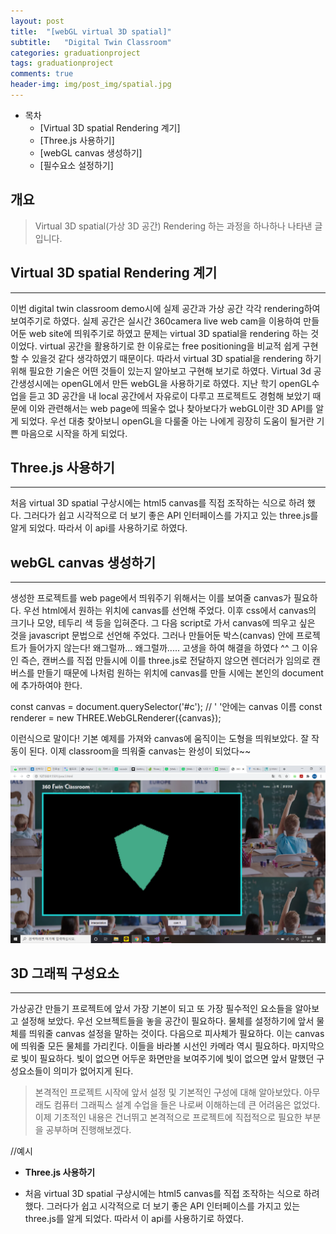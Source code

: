 ```yaml
---
layout: post
title:  "[webGL virtual 3D spatial]"
subtitle:   "Digital Twin Classroom"
categories: graduationproject
tags: graduationproject
comments: true
header-img: img/post_img/spatial.jpg
---
```


- 목차
	- [Virtual 3D spatial Rendering 계기]
	- [Three.js 사용하기]
	- [webGL canvas 생성하기]
	- [필수요소 설정하기]
  

## 개요
> Virtual 3D spatial(가상 3D 공간) Rendering 하는 과정을 하나하나 나타낸 글 입니다.



## Virtual 3D spatial Rendering 계기
---
이번 digital twin classroom demo시에 실제 공간과 가상 공간 각각 rendering하여 보여주기로 하였다.
실제 공간은 실시간 360camera live web cam을 이용하여 만들어둔 web site에 띄워주기로 하였고 문제는 virtual 3D spatial을 rendering 하는 것이었다.
virtual 공간을 활용하기로 한 이유로는 free positioning을 비교적 쉽게 구현할 수 있을것 같다 생각하였기 때문이다.
따라서 virtual 3D spatial을 rendering 하기위해 필요한 기술은 어떤 것들이 있는지 알아보고 구현해 보기로 하였다.
Virtual 3d 공간생성시에는 openGL에서 만든 webGL을 사용하기로 하였다.
지난 학기 openGL수업을 듣고 3D 공간을 내 local 공간에서 자유로이 다루고 프로젝트도 경험해 보았기 때문에 이와 관련해서는 web page에 띄울수 없나 찾아보다가 webGL이란 3D API를 알게 되었다.
우선 대충 찾아보니 openGL을 다룰줄 아는 나에게 굉장히 도움이 될거란 기쁜 마음으로 시작을 하게 되었다.


## Three.js 사용하기
---
 처음 virtual 3D spatial 구상시에는 html5 canvas를 직접 조작하는 식으로 하려 했다. 그러다가 쉽고 시각적으로 더 보기 좋은 API 인터페이스를 가지고 있는 three.js를 알게 되었다. 따라서 이 api를 사용하기로 하였다.
 

## webGL canvas 생성하기
---
  생성한 프로젝트를 web page에서 띄워주기 위해서는 이를 보여줄 canvas가 필요하다. 우선 html에서 원하는 위치에 canvas를 선언해 주었다.
  이후 css에서 canvas의 크기나 모양, 테두리 색 등을 입혀준다. 그 다음 script로 가서 canvas에 띄우고 싶은 것을 javascript 문법으로 선언해 주었다.
  그러나 만들어둔 박스(canvas) 안에 프로젝트가 들어가지 않는다! 왜그럴까... 왜그럴까.....
  고생을 하여 해결을 하였다 ^^
  그 이유인 즉슨, 캔버스를 직접 만들시에 이를 three.js로 전달하지 않으면 렌더러가 임의로 캔버스를 만들기 때문에 나처럼 원하는 위치에 canvas를 만들 시에는 본인의 document에 추가하여야 한다.

  const canvas = document.querySelector('#c');            // ' '안에는 canvas 이름
  const renderer = new THREE.WebGLRenderer({canvas});

  이런식으로 말이다!
  기본 예제를 가져와 canvas에 움직이는 도형을 띄워보았다. 
  잘 작동이 된다. 이제 classroom을 띄워줄 canvas는 완성이 되었다~~


![webGL_img](/assets/img/post_img/webGL_img.png)


## 3D 그래픽 구성요소
---
 가상공간 만들기 프로젝트에 앞서 가장 기본이 되고 또 가장 필수적인 요소들을 알아보고 설정해 보았다.
 우선 오브젝트들을 놓을 공간이 필요하다. 물체를 설정하기에 앞서 물체를 띄워줄 canvas 설정을 말하는 것이다.
 다음으로 피사체가 필요하다. 이는 canvas에 띄워줄 모든 물체를 가리킨다.
 이들을 바라볼 시선인 카메라 역시 필요하다.
 마지막으로 빛이 필요하다. 빛이 없으면 어두운 화면만을 보여주기에 빛이 없으면 앞서 말했던 구성요소들이 의미가 없어지게 된다.
 
> 본격적인 프로젝트 시작에 앞서 설정 및 기본적인 구성에 대해 알아보았다. 아무래도 컴퓨터 그래픽스 설계 수업을 들은 나로써 이해하는데 큰 어려움은 없었다. 이제 기초적인 내용은 건너뛰고 본격적으로 프로젝트에 직접적으로 필요한 부분을 공부하며 진행해보겠다.

//예시
* __Three.js 사용하기__
 - 처음 virtual 3D spatial 구상시에는 html5 canvas를 직접 조작하는 식으로 하려 했다. 그러다가 쉽고 시각적으로 더 보기 좋은 API 인터페이스를 가지고 있는 three.js를 알게 되었다. 따라서 이 api를 사용하기로 하였다.